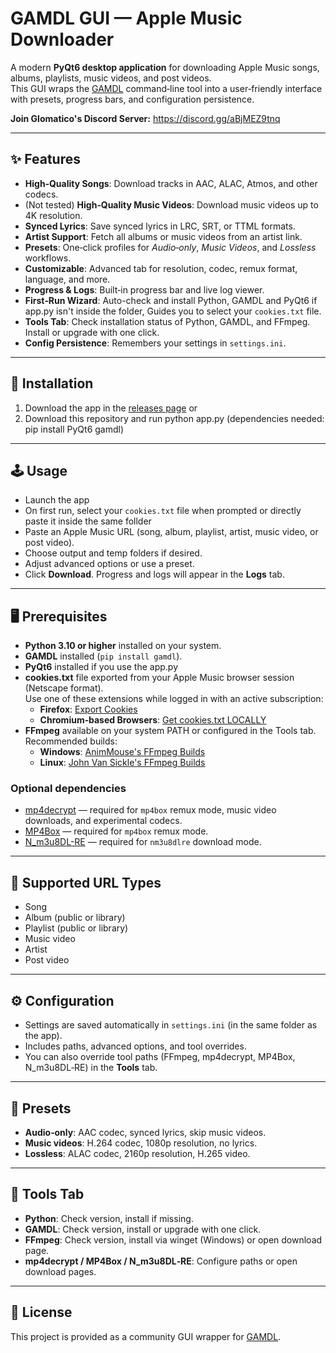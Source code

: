 # GAMDL GUI — Apple Music Downloader

A modern **PyQt6 desktop application** for downloading Apple Music songs, albums, playlists, music videos, and post videos.  
This GUI wraps the [GAMDL](https://github.com/glomatico/gamdl) command‑line tool into a user‑friendly interface with presets, progress bars, and configuration persistence.

**Join Glomatico's Discord Server:** <https://discord.gg/aBjMEZ9tnq>

---

## ✨ Features

- **High‑Quality Songs**: Download tracks in AAC, ALAC, Atmos, and other codecs.
- (Not tested) **High‑Quality Music Videos**: Download music videos up to 4K resolution.
- **Synced Lyrics**: Save synced lyrics in LRC, SRT, or TTML formats.
- **Artist Support**: Fetch all albums or music videos from an artist link.
- **Presets**: One‑click profiles for *Audio‑only*, *Music Videos*, and *Lossless* workflows.
- **Customizable**: Advanced tab for resolution, codec, remux format, language, and more.
- **Progress & Logs**: Built‑in progress bar and live log viewer.
- **First‑Run Wizard**: Auto-check and install Python, GAMDL and PyQt6 if app.py isn't inside the folder, Guides you to select your `cookies.txt` file.
- **Tools Tab**: Check installation status of Python, GAMDL, and FFmpeg. Install or upgrade with one click.
- **Config Persistence**: Remembers your settings in `settings.ini`.


---

## 🚀 Installation

1. Download the app in the [releases page](https://github.com/fredystar200/gamdl_gui/releases/latest)
   or 
2. Download this repository and run python app.py (dependencies needed: pip install PyQt6 gamdl)

---

## 🕹️ Usage

- Launch the app
- On first run, select your `cookies.txt` file when prompted or directly paste it inside the same follder
- Paste an Apple Music URL (song, album, playlist, artist, music video, or post video).
- Choose output and temp folders if desired.
- Adjust advanced options or use a preset.
- Click **Download**. Progress and logs will appear in the **Logs** tab.

---

## 🖥️ Prerequisites

- **Python 3.10 or higher** installed on your system.
- **GAMDL** installed (`pip install gamdl`).
- **PyQt6** installed if you use the app.py
- **cookies.txt** file exported from your Apple Music browser session (Netscape format).  
  Use one of these extensions while logged in with an active subscription:
  - **Firefox**: [Export Cookies](https://addons.mozilla.org/addon/export-cookies-txt)
  - **Chromium‑based Browsers**: [Get cookies.txt LOCALLY](https://chromewebstore.google.com/detail/get-cookiestxt-locally/cclelndahbckbenkjhflpdbgdldlbecc)
- **FFmpeg** available on your system PATH or configured in the Tools tab.  
  Recommended builds:
  - **Windows**: [AnimMouse's FFmpeg Builds](https://github.com/AnimMouse/ffmpeg-stable-autobuild/releases)
  - **Linux**: [John Van Sickle's FFmpeg Builds](https://johnvansickle.com/ffmpeg/)

### Optional dependencies

- [mp4decrypt](https://www.bento4.com/downloads/) — required for `mp4box` remux mode, music video downloads, and experimental codecs.
- [MP4Box](https://gpac.io/downloads/gpac-nightly-builds/) — required for `mp4box` remux mode.
- [N_m3u8DL-RE](https://github.com/nilaoda/N_m3u8DL-RE/releases/latest) — required for `nm3u8dlre` download mode.

---

## 📂 Supported URL Types

- Song
- Album (public or library)
- Playlist (public or library)
- Music video
- Artist
- Post video

---

## ⚙️ Configuration

- Settings are saved automatically in `settings.ini` (in the same folder as the app).
- Includes paths, advanced options, and tool overrides.
- You can also override tool paths (FFmpeg, mp4decrypt, MP4Box, N_m3u8DL‑RE) in the **Tools** tab.

---

## 🧩 Presets

- **Audio‑only**: AAC codec, synced lyrics, skip music videos.
- **Music videos**: H.264 codec, 1080p resolution, no lyrics.
- **Lossless**: ALAC codec, 2160p resolution, H.265 video.

---

## 🔧 Tools Tab

- **Python**: Check version, install if missing.
- **GAMDL**: Check version, install or upgrade with one click.
- **FFmpeg**: Check version, install via winget (Windows) or open download page.
- **mp4decrypt / MP4Box / N_m3u8DL‑RE**: Configure paths or open download pages.

---

## 📜 License

This project is provided as a community GUI wrapper for [GAMDL](https://github.com/glomatico/gamdl).

